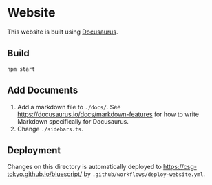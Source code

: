 # Website

This website is built using [Docusaurus](https://docusaurus.io/).

## Build
```
npm start
```

## Add Documents
1. Add a markdown file to `./docs/`.
   See https://docusaurus.io/docs/markdown-features for how to write Markdown specifically for Docusaurus.
2. Change `./sidebars.ts`.

## Deployment
Changes on this directory is automatically deployed to https://csg-tokyo.github.io/bluescript/ by `.github/workflows/deploy-website.yml`.

